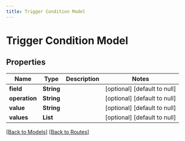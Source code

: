 ```yaml
---
title: Trigger Condition Model
---
```


# Trigger Condition Model
## Properties

| Name | Type | Description | Notes |
|------------ | ------------- | ------------- | -------------|
| **field** | **String** |  | [optional] [default to null] |
| **operation** | **String** |  | [optional] [default to null] |
| **value** | **String** |  | [optional] [default to null] |
| **values** | **List** |  | [optional] [default to null] |

[[Back to Models]](../overview#models) [[Back to Routes]](../overview#routes)

